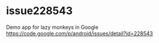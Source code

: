 # issue228543
Demo app for lazy monkeys in Google https://code.google.com/p/android/issues/detail?id=228543
